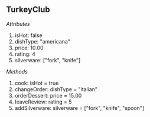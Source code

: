 ## TurkeyClub

_Attributes_
1. isHot: false
2. dishType: "americana"
3. price: 10.00
4. rating: 4
5. silverware: ["fork", "knife"]

_Methods_
1. cook: isHot = true
2. changeOrder: dishType = "italian"
3. orderDessert: price = 15.00
4. leaveReview: rating = 5
5. addSilverware: silverware = ["fork", "knife", "spoon"]
